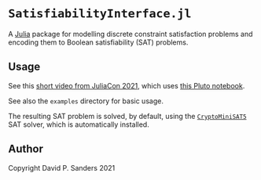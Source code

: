 # `SatisfiabilityInterface.jl` 

A [Julia](www.julialang.org) package for modelling discrete constraint satisfaction problems and encoding them to Boolean satisfiability (SAT) problems.

## Usage

See this [short video from JuliaCon 2021](https://www.youtube.com/watch?v=F5QuDrTkAow), 
which uses [this Pluto notebook](docs/satisfiability_juliacon_2021.pluto.jl).

See also the `examples` directory for basic usage. 


The resulting SAT problem is solved, by default, using the [`CryptoMiniSAT5`](https://github.com/msoos/cryptominisat) SAT solver, which is 
automatically installed.

## Author

Copyright David P. Sanders 2021
